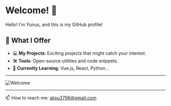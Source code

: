 # Welcome! 👋

Hello! I'm Yunus, and this is my GitHub profile! 

## 🌟 What I Offer
- 💻 **My Projects**: Exciting projects that might catch your interest.
- 🛠️ **Tools**: Open-source utilities and code snippets.
- 🌱 **Currently Learning**: Vue.js, React, Python...

---

![Welcome](![image](https://github.com/user-attachments/assets/d01e862f-2d5d-4a36-afce-170fac07aecd))  

---

📫 How to reach me: aksu3796@gmail.com
